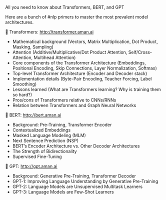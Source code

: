 All you need to know about Transformers, BERT, and GPT

Here are a bunch of #nlp primers to master the most prevalent model architectures.

🔹 Transformers: http://transformer.aman.ai
- Mathematical background (Vectors, Matrix Multiplication, Dot Product, Masking, Sampling)
- Attention (Additive/Multiplicative/Dot Product Attention, Self/Cross-Attention, Multihead Attention)
- Core components of the Transformer Architecture (Embeddings, Positional Encoding, Skip Connections, Layer Normalization, Softmax)
- Top-level Transformer Architecture (Encoder and Decoder stack)
- Implementation details (Byte-Pair Encoding, Teacher Forcing, Label Smoothing)
- Lessons learned (What are Transformers learning? Why is training them so hard?)
- Pros/cons of Transformers relative to CNNs/RNNs
- Relation between Transformers and Graph Neural Networks

🔹 BERT: http://bert.aman.ai
- Background: Pre-Training, Transformer Encoder
- Contextualized Embeddings
- Masked Language Modeling (MLM)
- Next Sentence Prediction (NSP)
- BERT’s Encoder Architecture vs. Other Decoder Architectures
- The Strength of Bidirectionality
- Supervised Fine-Tuning

🔹 GPT: http://gpt.aman.ai
- Background: Generative Pre-Training, Transformer Decoder
- GPT-1: Improving Language Understanding by Generative Pre-Training
- GPT-2: Language Models are Unsupervised Multitask Learners
- GPT-3: Language Models are Few-Shot Learners